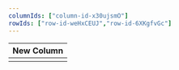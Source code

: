 ```yaml
---
columnIds: ["column-id-x30ujsmO"]
rowIds: ["row-id-weHxCEUJ","row-id-6XKgfvGc"]
---
```


| New Column |
| -------- |
|          |